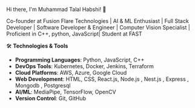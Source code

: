 Hi there, I'm Muhammad Talal Habshi! 👋

Co-founder at Fusion Flare Technologies | AI & ML Enthusiast | Full Stack Developer | Software Developer & Engineer | Computer Vision Specialist | Proficient in C++, python, JavaScript| Student at FAST

🛠 **Technologies & Tools**
- **Programming Languages**: Python, JavaScript, C++
- **DevOps Tools**: Kubernetes, Docker, Jenkins, Terraform
- **Cloud Platforms**: AWS, Azure, Google Cloud
- **Web Development**: HTML, CSS, React.js, Node.js , Nest.js , Express , Mongodb , Postgresql
- **AI/ML**: MediaPipe, TensorFlow, OpenCV
- **Version Control**: Git, GitHub






